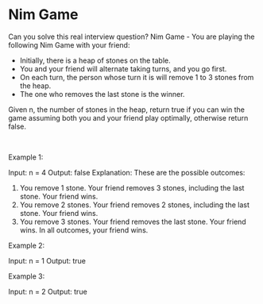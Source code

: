 # Nim Game

Can you solve this real interview question? Nim Game - You are playing the following Nim Game with your friend:

 * Initially, there is a heap of stones on the table.
 * You and your friend will alternate taking turns, and you go first.
 * On each turn, the person whose turn it is will remove 1 to 3 stones from the heap.
 * The one who removes the last stone is the winner.

Given n, the number of stones in the heap, return true if you can win the game assuming both you and your friend play optimally, otherwise return false.

 

Example 1:


Input: n = 4
Output: false
Explanation: These are the possible outcomes:
1. You remove 1 stone. Your friend removes 3 stones, including the last stone. Your friend wins.
2. You remove 2 stones. Your friend removes 2 stones, including the last stone. Your friend wins.
3. You remove 3 stones. Your friend removes the last stone. Your friend wins.
In all outcomes, your friend wins.


Example 2:


Input: n = 1
Output: true


Example 3:


Input: n = 2
Output: true